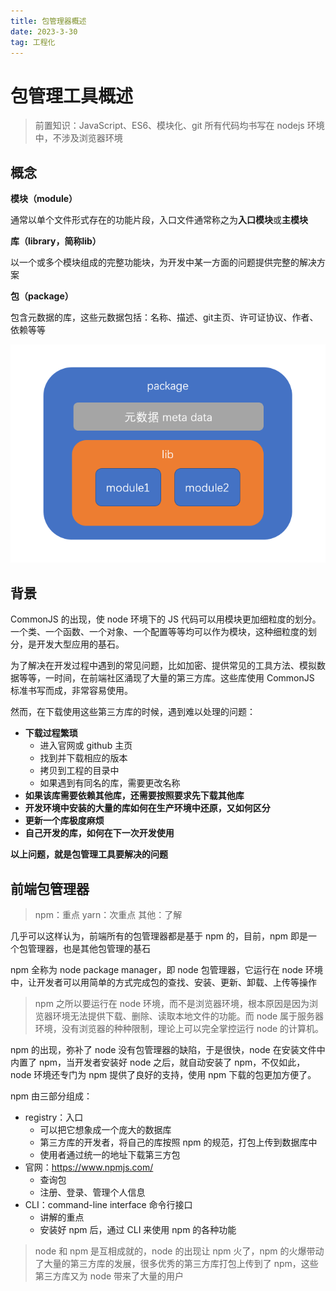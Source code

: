 ```yaml
---
title: 包管理器概述
date: 2023-3-30
tag: 工程化
---
```




# 包管理工具概述

> 前置知识：JavaScript、ES6、模块化、git
> 所有代码均书写在 nodejs 环境中，不涉及浏览器环境

## 概念

**模块（module）**

通常以单个文件形式存在的功能片段，入口文件通常称之为**入口模块**或**主模块**

**库（library，简称lib）**

以一个或多个模块组成的完整功能块，为开发中某一方面的问题提供完整的解决方案

**包（package）**

包含元数据的库，这些元数据包括：名称、描述、git主页、许可证协议、作者、依赖等等

![](/imgs/module/2019-12-13-10-39-18.png)

## 背景

CommonJS 的出现，使 node 环境下的 JS 代码可以用模块更加细粒度的划分。一个类、一个函数、一个对象、一个配置等等均可以作为模块，这种细粒度的划分，是开发大型应用的基石。

为了解决在开发过程中遇到的常见问题，比如加密、提供常见的工具方法、模拟数据等等，一时间，在前端社区涌现了大量的第三方库。这些库使用 CommonJS 标准书写而成，非常容易使用。

然而，在下载使用这些第三方库的时候，遇到难以处理的问题：

- **下载过程繁琐**
  - 进入官网或 github 主页
  - 找到并下载相应的版本
  - 拷贝到工程的目录中
  - 如果遇到有同名的库，需要更改名称
- **如果该库需要依赖其他库，还需要按照要求先下载其他库**
- **开发环境中安装的大量的库如何在生产环境中还原，又如何区分**
- **更新一个库极度麻烦**
- **自己开发的库，如何在下一次开发使用**

**以上问题，就是包管理工具要解决的问题**

## 前端包管理器

> npm：重点
> yarn：次重点
> 其他：了解

几乎可以这样认为，前端所有的包管理器都是基于 npm 的，目前，npm 即是一个包管理器，也是其他包管理的基石

npm 全称为 node package manager，即 node 包管理器，它运行在 node 环境中，让开发者可以用简单的方式完成包的查找、安装、更新、卸载、上传等操作

> npm 之所以要运行在 node 环境，而不是浏览器环境，根本原因是因为浏览器环境无法提供下载、删除、读取本地文件的功能。而 node 属于服务器环境，没有浏览器的种种限制，理论上可以完全掌控运行 node 的计算机。

npm 的出现，弥补了 node 没有包管理器的缺陷，于是很快，node 在安装文件中内置了 npm，当开发者安装好 node 之后，就自动安装了 npm，不仅如此，node 环境还专门为 npm 提供了良好的支持，使用 npm 下载的包更加方便了。

npm 由三部分组成：

- registry：入口
  - 可以把它想象成一个庞大的数据库
  - 第三方库的开发者，将自己的库按照 npm 的规范，打包上传到数据库中
  - 使用者通过统一的地址下载第三方包
- 官网：https://www.npmjs.com/
  - 查询包
  - 注册、登录、管理个人信息
- CLI：command-line interface 命令行接口
  - 讲解的重点
  - 安装好 npm 后，通过 CLI 来使用 npm 的各种功能

> node 和 npm 是互相成就的，node 的出现让 npm 火了，npm 的火爆带动了大量的第三方库的发展，很多优秀的第三方库打包上传到了 npm，这些第三方库又为 node 带来了大量的用户
